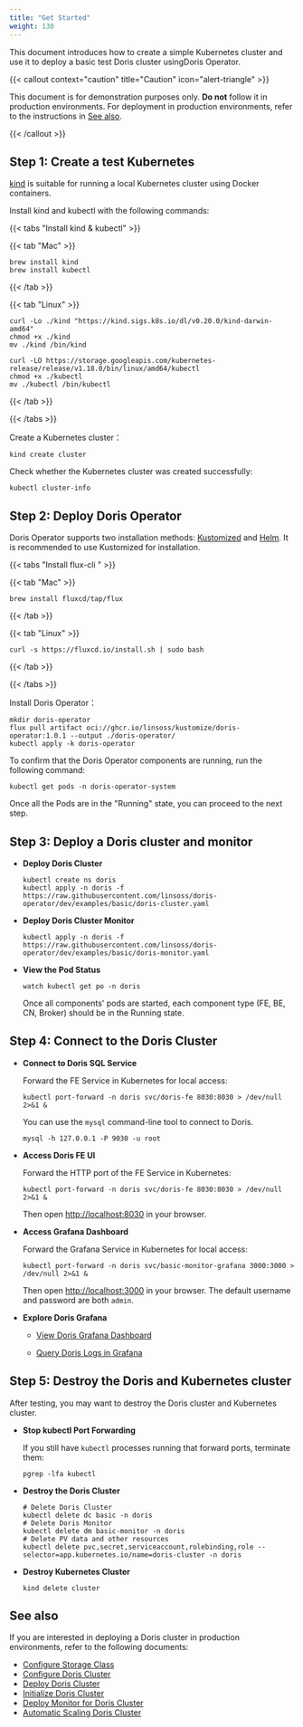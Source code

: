 ```yaml
---
title: "Get Started"
weight: 130
---
```


This document introduces how to create a simple Kubernetes cluster and use it to deploy a basic test Doris cluster
usingDoris Operator.

{{< callout context="caution" title="Caution" icon="alert-triangle" >}}

This document is for demonstration purposes only. **Do not** follow it in production environments. For deployment in
production environments, refer to the instructions in [See also](https://#see-also).

{{< /callout >}}

## Step 1: Create a test Kubernetes

[kind](https://kind.sigs.k8s.io/) is suitable for running a local Kubernetes cluster using Docker containers.

Install kind and kubectl with the following commands:

{{< tabs "Install kind & kubectl" >}}

{{< tab "Mac" >}}

```shell
brew install kind
brew install kubectl
```

{{< /tab >}}

{{< tab "Linux" >}}

```shell
curl -Lo ./kind "https://kind.sigs.k8s.io/dl/v0.20.0/kind-darwin-amd64"
chmod +x ./kind
mv ./kind /bin/kind

curl -LO https://storage.googleapis.com/kubernetes-release/release/v1.18.0/bin/linux/amd64/kubectl
chmod +x ./kubectl
mv ./kubectl /bin/kubectl
```

{{< /tab >}}

{{< /tabs >}}

Create a Kubernetes cluster：

```shell
kind create cluster
```

Check whether the Kubernetes cluster was created successfully:

```shell
kubectl cluster-info
```

## Step 2: Deploy Doris Operator

Doris Operator supports two installation methods: [Kustomized](../../installation/kustomized-installation/)
and [Helm](../../installation/helm-installation/). It is recommended to use Kustomized for installation.

{{< tabs "Install flux-cli " >}}

{{< tab "Mac" >}}

```shell
brew install fluxcd/tap/flux
```

{{< /tab >}}

{{< tab "Linux" >}}

```shell
curl -s https://fluxcd.io/install.sh | sudo bash
```

{{< /tab >}}

{{< /tabs >}}

Install Doris Operator：

```shell
mkdir doris-operator
flux pull artifact oci://ghcr.io/linsoss/kustomize/doris-operator:1.0.1 --output ./doris-operator/
kubectl apply -k doris-operator
```

To confirm that the Doris Operator components are running, run the following command:

```shell
kubectl get pods -n doris-operator-system
```

Once all the Pods are in the "Running" state, you can proceed to the next step.

## Step 3: Deploy a Doris cluster and monitor

- **Deploy Doris Cluster**

    ```shell
    kubectl create ns doris
    kubectl apply -n doris -f https://raw.githubusercontent.com/linsoss/doris-operator/dev/examples/basic/doris-cluster.yaml 
    ```

- **Deploy Doris Cluster Monitor**

   ```shell
   kubectl apply -n doris -f https://raw.githubusercontent.com/linsoss/doris-operator/dev/examples/basic/doris-monitor.yaml
   ```

- **View the Pod Status**

    ```shell
    watch kubectl get po -n doris
    ```

  Once all components' pods are started, each component type (FE, BE, CN, Broker) should be in the Running state.

## Step 4: Connect to the Doris Cluster

- **Connect to Doris SQL Service**

  Forward the FE Service in Kubernetes for local access:

  ```shell
  kubectl port-forward -n doris svc/doris-fe 8030:8030 > /dev/null 2>&1 &
  ```

  You can use the `mysql` command-line tool to connect to Doris.

  ```shell
  mysql -h 127.0.0.1 -P 9030 -u root
  ```

- **Access Doris FE UI**

  Forward the HTTP port of the FE Service in Kubernetes:

  ```shell
  kubectl port-forward -n doris svc/doris-fe 8030:8030 > /dev/null 2>&1 &
  ```

  Then open [http://localhost:8030](http://localhost:3000/) in your browser.

- **Access Grafana Dashboard**

  Forward the Grafana Service in Kubernetes for local access:

  ```shell
  kubectl port-forward -n doris svc/basic-monitor-grafana 3000:3000 > /dev/null 2>&1 &
  ```

  Then open [http://localhost:3000](http://localhost:3000/) in your browser. The default username and password are
  both `admin`.

- **Explore Doris Grafana**

    - [View Doris Grafana Dashboard](../../monitor/view-doris-grafana-dashboard/)

    - [Query Doris Logs in Grafana](../../monitor/query-doris-logs-in-grafana/)

## Step 5: Destroy the Doris and Kubernetes cluster

After testing, you may want to destroy the Doris cluster and Kubernetes cluster.

- **Stop kubectl Port Forwarding**

  If you still have `kubectl` processes running that forward ports, terminate them:

  ```shell
  pgrep -lfa kubectl
  ```

- **Destroy the Doris Cluster**

  ```shell
  # Delete Doris Cluster
  kubectl delete dc basic -n doris
  # Delete Doris Monitor
  kubectl delete dm basic-monitor -n doris
  # Delete PV data and other resources
  kubectl delete pvc,secret,serviceaccount,rolebinding,role --selector=app.kubernetes.io/name=doris-cluster -n doris
  ```

- **Destroy Kubernetes Cluster**

  ```shell
  kind delete cluster
  ```

## See also

If you are interested in deploying a Doris cluster in production environments, refer to the following documents:

- [Configure Storage Class](../../deploy/configure-storage-class/)
- [Configure Doris Cluster](../../deploy/configure-doris-cluster/)
- [Deploy Doris Cluster](../../deploy/deploy-doris-cluster/)
- [Initialize Doris Cluster](../../deploy/initialize-doris-cluster/)
- [Deploy Monitor for Doris Cluster](../../monitor/deploy-monitor-for-doris-cluster/)
- [Automatic Scaling Doris Cluster](../../scale/automatic-scaling-doris-cluster/)

